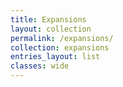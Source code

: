 ```yaml
---
title: Expansions
layout: collection
permalink: /expansions/
collection: expansions
entries_layout: list
classes: wide
---
```

